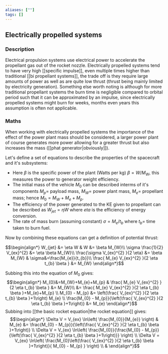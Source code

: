 ```yaml
---
aliases: [""]
tags: []
---
```


## Electrically propelled systems

### Description

Electrical propulsion systems use electrical power to accelerate the propellant gas out of the rocket nozzle. Electrically propelled systems tend to have very high [[specific impulse]], even multiple times higher than traditional [[bi propellant systems]], the trade off is they require large amounts of power as well as are quite low thrust (thrust being mainly limited by electricity generation).
Something else worth noting is although for more traditional propellant systems the burn time is negligible compared to orbital period such that it can be approximated by an impulse, since electrically propelled systems might burn for weeks, months even years this assumption is often not applicable.

### Maths

When working with electrically propelled systems the importance of the effect of the power plant mass should be considered, a larger power plant of course generates more power allowing for a greater thrust but also increases the mass ([[phat generator|obviously]]).

Let's define a set of equations to describe the properties of the spacecraft and it's subsystems:
- Here $\beta$ is the specific power of the plant (Watts per kg) $\beta=W/M_W$, this measures the power to generator weight efficiency.
- The initial mass of the vehicle $M_{0}$ can be described interms of it's components $M_{p}=$ payload mass, $M_W=$ power plant mass, $M_{e}=$ propellant mass; hence $M_{0}=M_W+M_e+M_p$.
- The efficiency of the power generated to the KE given to propellant can be described as $W_{jet}=\eta W$ where $eta$ is the efficiency of energy conversion.
- The rate of mass burn (assuming constant) $\sigma=M_{e}/t_{b}$ where $t_{b}=$ time taken to burn fuel.

Now by combining these equations can get a definition of potential thrust:

$$\begin{align*}
W_{jet} &= \eta W & W &= \beta M_{W}\\
\sigma \frac{1}{2} V_{ex}^{2} &= \eta \beta M_{W}\\
 \frac{\sigma V_{ex}^{2} }{2 \eta} &= \beta M_{W} & \sigma&=\frac{M_{e}}{t_{b}}\\
\frac{ M_{e} V_{ex}^{2} }{2 \eta t_{b} \beta } &= M_{W}
\end{align*}$$

Subbing this into the equation of $M_{0}$ gives:
$$\begin{align*}
M_{0}&=M_{W}+M_{e}+M_{p} &  \frac{ M_{e} V_{ex}^{2} }{2 \eta t_{b} \beta } &= M_{W}\\
&= \frac{ M_{e} V_{ex}^{2} }{2 \eta t_{b} \beta }+M_{e}+M_{p} \\
M_{0} - M_{p} &= \left(\frac{  V_{ex}^{2} }{2 \eta t_{b} \beta }+1\right) M_{e} \\
\frac{M_{0} - M_{p}}{\left(\frac{  V_{ex}^{2} }{2 \eta t_{b} \beta }+1\right)} &=  M_{e} 
\end{align*}$$
Subbing into [[the basic rocket equation|the rocket equation]] gives:
$$\begin{align*}
\Delta V = V_{ex} \ln\left( \frac{M_{0}}{M_{e}} \right) & M_{e} &= \frac{M_{0} - M_{p}}{\left(\frac{  V_{ex}^{2} }{2 \eta t_{b} \beta }+1\right)} \\
\Delta V = V_{ex} \ln\left( \frac{M_{0}}{\frac{M_{0} - M_{p}}{\left(\frac{  V_{ex}^{2} }{2 \eta t_{b} \beta }+1\right)}} \right)   \\
\Delta V = V_{ex} \ln\left( \frac{M_{0}\left(\frac{  V_{ex}^{2} }{2 \eta t_{b} \beta }+1\right)}{ M_{0} - M_{p} } \right)   \\
&
\end{align*}$$